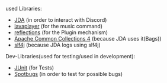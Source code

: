 used Libraries:
* [JDA](https://github.com/DV8FromTheWorld/JDA/) (in order to interact with Discord)
* [lavaplayer](https://github.com/sedmelluq/lavaplayer/) (for the music command)
* [reflections](https://code.google.com/archive/p/reflections/) (for the Plugin mechanism)
* [Apache Common Collections 4](https://github.com/apache/commons-collections) (because JDA uses it(Bags))
* [slf4j](https://github.com/qos-ch/slf4j/) (because JDA logs using slf4j)


Dev-Libraries(used for testing/used in development):
* [JUnit](https://github.com/junit-team/junit5) (for Tests)
* [Spotbugs](https://github.com/spotbugs/spotbugs) (in order to test for possible bugs)